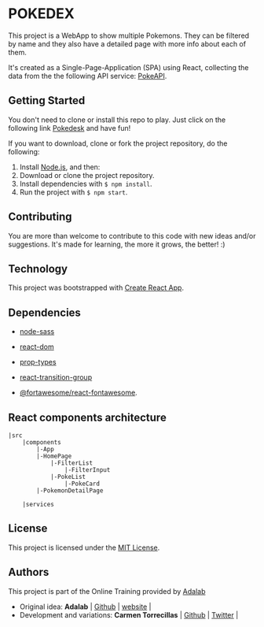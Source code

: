 # POKEDEX

This project is a WebApp to show multiple Pokemons. They can be filtered by name and they also have a detailed page with more info about each of them.

It's created as a Single-Page-Application (SPA) using React, collecting the data from the the following API service: [PokeAPI](https://pokeapi.co/).

## Getting Started

You don't need to clone or install this repo to play. Just click on the following link [Pokedesk](http://beta.adalab.es/f-online-pokemon-carmen-tm/) and have fun!

If you want to download, clone or fork the project repository, do the following:

1. Install [Node.js](https://nodejs.org/), and then:
2. Download or clone the project repository.
3. Install dependencies with `$ npm install`.
4. Run the project with `$ npm start`.

## Contributing

You are more than welcome to contribute to this code with new ideas and/or suggestions. It's made for learning, the more it grows, the better! :)

## Technology

This project was bootstrapped with [Create React App](https://github.com/facebook/create-react-app).

## Dependencies

- [node-sass](https://www.npmjs.com/package/node-sass)
- [react-dom](https://www.npmjs.com/package/react-dom)
- [prop-types](https://www.npmjs.com/package/prop-types)

- [react-transition-group](https://www.google.com/search?q=npmjs+react+transition&oq=npmjs+react+transition&aqs=chrome..69i57j0l2.5045j0j7&sourceid=chrome&ie=UTF-8)
- [@fortawesome/react-fontawesome](https://www.npmjs.com/package/@fortawesome/react-fontawesome).

## React components architecture

```
|src
    |components
        |-App
        |-HomePage
            |-FilterList
                |-FilterInput
            |-PokeList
                |-PokeCard
        |-PokemonDetailPage

    |services
```

## License

This project is licensed under the [MIT License](https://en.wikipedia.org/wiki/MIT_License).

## Authors

This project is part of the Online Training provided by [Adalab](https://adalab.es/)

- Original idea: **Adalab** | [Github](https://github.com/Adalab) | [website](http://adalab.es/) |
- Development and variations: **Carmen Torrecillas** | [Github](https://github.com/) | [Twitter](https://twitter.com/carmen_TM_) |
